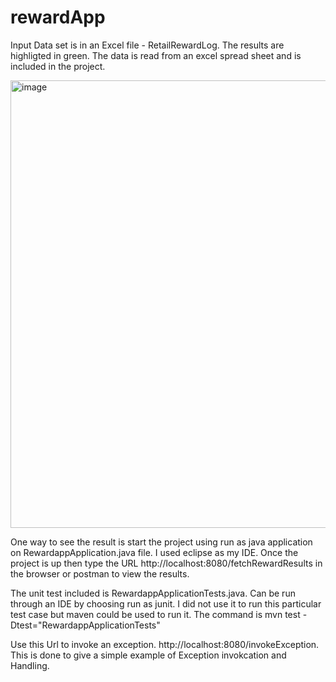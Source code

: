 # rewardApp
Input Data set is in an Excel file - RetailRewardLog. The results are highligted in green. The data is read from an excel spread sheet and is included in the project.

<img width="716" alt="image" src="https://user-images.githubusercontent.com/116025721/196508132-5f8ac0ac-52f8-438e-9963-59c2853aa48b.png">


One way to see the result is start the project using run as java application on RewardappApplication.java file.
I used eclipse as my IDE. Once the project is up then type the URL http://localhost:8080/fetchRewardResults in the browser or postman to view the results.

The unit test included is RewardappApplicationTests.java. Can be run through an IDE by  choosing run as junit. I did not use it to run this particular test case but
maven could be used to run it. The command is mvn test -Dtest="RewardappApplicationTests"

Use this Url to invoke an exception. http://localhost:8080/invokeException. This is done to give a simple example of Exception invokcation and Handling. 
